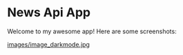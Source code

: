 # News Api App

Welcome to my awesome app! Here are some screenshots:

[images/image_darkmode.jpg](https://github.com/Akash-27022002/NewsApi/blob/master/images/image_darkmode.jpg)
